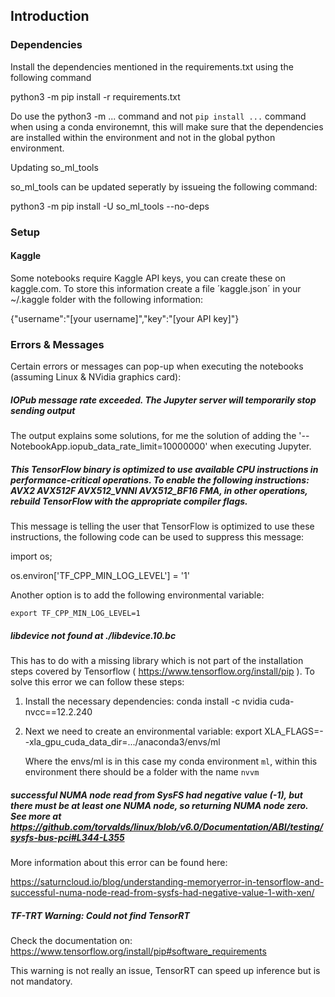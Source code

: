 
## Introduction

### Dependencies

Install the dependencies mentioned in the requirements.txt using the following command

python3 -m pip install -r requirements.txt

Do use the python3 -m ... command and not `pip install ...` command when using a conda environemnt, this will make sure that the dependencies are installed within the environment and not in the global python environment.

Updating so_ml_tools

so_ml_tools can be updated seperatly by issueing the following command:

python3 -m pip install -U so_ml_tools --no-deps


### Setup

#### Kaggle

Some notebooks require Kaggle API keys, you can create these on kaggle.com. To store this information create a file ´kaggle.json´ in your ~/.kaggle folder with the following information:

{"username":"[your username]","key":"[your API key]"}

### Errors & Messages

Certain errors or messages can pop-up when executing the notebooks (assuming Linux & NVidia graphics card):

##### IOPub message rate exceeded. The Jupyter server will temporarily stop sending output

The output explains some solutions, for me the solution of adding the '--NotebookApp.iopub_data_rate_limit=10000000' when executing Jupyter.

##### This TensorFlow binary is optimized to use available CPU instructions in performance-critical operations. To enable the following instructions: AVX2 AVX512F AVX512_VNNI AVX512_BF16 FMA, in other operations, rebuild TensorFlow with the appropriate compiler flags.

This message is telling the user that TensorFlow is optimized to use these instructions, the following code can be used to suppress this message:

  import os; 

  os.environ['TF_CPP_MIN_LOG_LEVEL'] = '1'

Another option is to add the following environmental variable:

    export TF_CPP_MIN_LOG_LEVEL=1

##### libdevice not found at ./libdevice.10.bc

This has to do with a missing library which is not part of the installation steps covered by Tensorflow ( https://www.tensorflow.org/install/pip ). To solve this error we can follow these steps:

1) Install the necessary dependencies:
   conda install -c nvidia cuda-nvcc==12.2.240

2) Next we need to create an environmental variable:
   export XLA_FLAGS=--xla_gpu_cuda_data_dir=.../anaconda3/envs/ml

   Where the envs/ml is in this case my conda environment `ml`, within this environment there should be a folder with the name `nvvm`
   
##### successful NUMA node read from SysFS had negative value (-1), but there must be at least one NUMA node, so returning NUMA node zero. See more at https://github.com/torvalds/linux/blob/v6.0/Documentation/ABI/testing/sysfs-bus-pci#L344-L355

More information about this error can be found here:

https://saturncloud.io/blog/understanding-memoryerror-in-tensorflow-and-successful-numa-node-read-from-sysfs-had-negative-value-1-with-xen/

##### TF-TRT Warning: Could not find TensorRT

Check the documentation on: https://www.tensorflow.org/install/pip#software_requirements

This warning is not really an issue, TensorRT can speed up inference but is not mandatory.